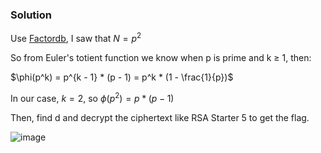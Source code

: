 ### Solution

Use [Factordb](http://factordb.com/), I saw that $N = p^2$

So from Euler's totient function we know when p is prime and k ≥ 1, then:

$\phi(p^k) = p^{k - 1} * (p - 1) = p^k * (1 - \frac{1}{p})$

In our case, $k = 2$, so $\phi(p^2) = p * (p - 1)$

Then, find d and decrypt the ciphertext like RSA Starter 5 to get the flag.

![image](https://user-images.githubusercontent.com/126962960/233792542-5577f1c3-a810-4f23-9cb0-2db9f7c606c5.png)
